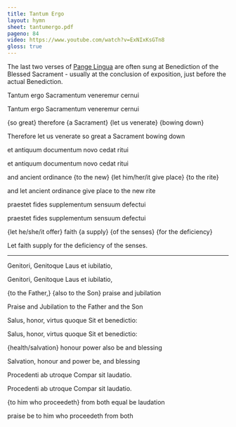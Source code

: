 ```yaml
---
title: Tantum Ergo
layout: hymn
sheet: tantumergo.pdf
pageno: 84
video: https://www.youtube.com/watch?v=ExNIxKsGTn8
gloss: true
---
```


The last two verses of [Pange Lingua](http://www.brandt.id.au/newbookoldhymns/hymns/pangelingua.html) are often sung at Benediction of the Blessed Sacrament - usually at the conclusion of exposition, just before the actual Benediction.

<div data-gloss>
<p>Tantum ergo Sacramentum veneremur cernui</p>
<p>Tantum ergo Sacramentum veneremur cernui</p>
<p>{so great} therefore {a Sacrament} {let us venerate} {bowing down}</p>
<p>Therefore let us venerate so great a Sacrament bowing down</p>
</div>

<div data-gloss>
<p>et antiquum documentum novo cedat ritui</p>
<p>et antiquum documentum novo cedat ritui</p>
<p>and ancient ordinance {to the new} {let him/her/it give place} {to the rite}</p>
<p>and let ancient ordinance give place to the new rite</p>
</div>

<div data-gloss> 
<p>praestet fides supplementum sensuum defectui</p>
<p>praestet fides supplementum sensuum defectui</p>
<p>{let he/she/it offer} faith {a supply} {of the senses} {for the deficiency}</p>
<p>Let faith supply for the deficiency of the senses.</p>
</div>

<hr>

<div data-gloss>
<p>Genitori, Genitoque Laus et iubilatio,</p>
<p>Genitori, Genitoque Laus et iubilatio,</p>
<p>{to the Father,} {also to the Son} praise and jubilation</p>
<p>Praise and Jubilation to the Father and the Son</p>
</div>

<div data-gloss>
<p>Salus, honor, virtus quoque Sit et benedictio:</p>
<p>Salus, honor, virtus quoque Sit et benedictio:</p>
<p>{health/salvation} honour power also be and blessing</p>
<p>Salvation, honour and power be, and blessing</p>
</div>

<div data-gloss>
<p>Procedenti ab utroque Compar sit laudatio.</p>
<p>Procedenti ab utroque Compar sit laudatio.</p>
<p>{to him who proceedeth} from both equal be laudation</p>
<p>praise be to him who proceedeth from both</p>
</div>

